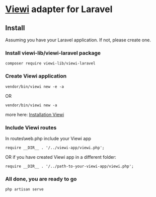 # [Viewi](https://viewi.net) adapter for Laravel

## Install

Assuming you have your Laravel application. If not, please create one.

### Install viewi-lib/viewi-laravel package

`composer require viewi-lib/viewi-laravel`

### Create Viewi application

`vendor/bin/viewi new -e -a`

OR

`vendor/bin/viewi new -a`

more here: [Installation Viewi](https://viewi.net/docs/installation)

### Include Viewi routes

In routes\web.php include your Viewi app

`require __DIR__ . '/../viewi-app/viewi.php';`

OR if you have created Viewi app in a different folder:

`require __DIR__ . '/../path-to-your-viewi-app/viewi.php';`

### All done, you are ready to go

`php artisan serve`
